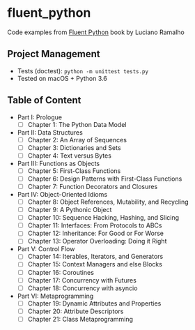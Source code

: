 # fluent_python

Code examples from [Fluent Python][1] book by Luciano Ramalho

 [1]: https://www.goodreads.com/book/show/22800567-fluent-python

## Project Management

- Tests (doctest): `python -m unittest tests.py`
- Tested on macOS + Python 3.6

## Table of Content

- Part I: Prologue
  - [ ] Chapter 1: The Python Data Model
- Part II: Data Structures
  - [ ] Chapter 2: An Array of Sequences
  - [ ] Chapter 3: Dictionaries and Sets
  - [ ] Chapter 4: Text versus Bytes
- Part III: Functions as Objects
  - [ ] Chapter 5: First-Class Functions
  - [ ] Chapter 6: Design Patterns with First-Class Functions
  - [ ] Chapter 7: Function Decorators and Closures
- Part IV: Object-Oriented Idioms
  - [ ] Chapter 8: Object References, Mutability, and Recycling
  - [ ] Chapter 9: A Pythonic Object
  - [ ] Chapter 10: Sequence Hacking, Hashing, and Slicing
  - [ ] Chapter 11: Interfaces: From Protocols to ABCs
  - [ ] Chapter 12: Inheritance: For Good or For Worse
  - [ ] Chapter 13: Operator Overloading: Doing it Right
- Part V: Control Flow
  - [ ] Chapter 14: Iterables, Iterators, and Generators
  - [ ] Chapter 15: Context Managers and else Blocks
  - [ ] Chapter 16: Coroutines
  - [ ] Chapter 17: Concurrency with Futures
  - [ ] Chapter 18: Concurrency with asyncio
- Part VI: Metaprogramming
  - [ ] Chapter 19: Dynamic Attributes and Properties
  - [ ] Chapter 20: Attribute Descriptors
  - [ ] Chapter 21: Class Metaprogramming
